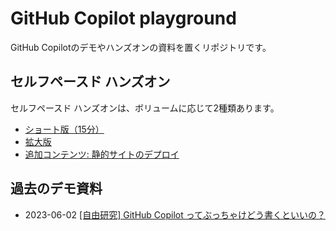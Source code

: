 # GitHub Copilot playground

GitHub Copilotのデモやハンズオンの資料を置くリポジトリです。

## セルフペースド ハンズオン

セルフペースド ハンズオンは、ボリュームに応じて2種類あります。

- [ショート版（15分）](./docs/code-completion/self-paced-handson/short.md)
- [拡大版](./docs/code-completion/self-paced-handson/advanced.md)
- [追加コンテンツ: 静的サイトのデプロイ](./docs/code-completion/self-paced-handson/deploy-chart.md)

## 過去のデモ資料

- 2023-06-02 [[自由研究] GitHub Copilot ってぶっちゃけどう書くといいの？](./docs/code-completion/demo.md)
